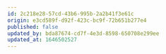 ```yaml
---
id: 2c218e28-57cd-43b6-995b-2a2b41f3e61c
origin: e3cd589f-d92f-423c-bc9f-72b651b277e4
published: false
updated_by: bda87674-cd7f-4e3d-8598-650708e299ee
updated_at: 1646502527
---
```

